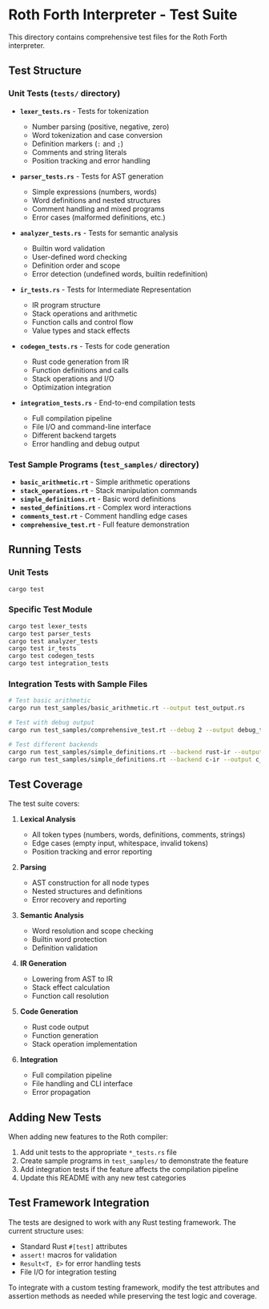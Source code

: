 # Roth Forth Interpreter - Test Suite

This directory contains comprehensive test files for the Roth Forth interpreter.

## Test Structure

### Unit Tests (`tests/` directory)

- **`lexer_tests.rs`** - Tests for tokenization
  - Number parsing (positive, negative, zero)
  - Word tokenization and case conversion
  - Definition markers (`:` and `;`)
  - Comments and string literals
  - Position tracking and error handling

- **`parser_tests.rs`** - Tests for AST generation
  - Simple expressions (numbers, words)
  - Word definitions and nested structures
  - Comment handling and mixed programs
  - Error cases (malformed definitions, etc.)

- **`analyzer_tests.rs`** - Tests for semantic analysis
  - Builtin word validation
  - User-defined word checking
  - Definition order and scope
  - Error detection (undefined words, builtin redefinition)

- **`ir_tests.rs`** - Tests for Intermediate Representation
  - IR program structure
  - Stack operations and arithmetic
  - Function calls and control flow
  - Value types and stack effects

- **`codegen_tests.rs`** - Tests for code generation
  - Rust code generation from IR
  - Function definitions and calls
  - Stack operations and I/O
  - Optimization integration

- **`integration_tests.rs`** - End-to-end compilation tests
  - Full compilation pipeline
  - File I/O and command-line interface
  - Different backend targets
  - Error handling and debug output

### Test Sample Programs (`test_samples/` directory)

- **`basic_arithmetic.rt`** - Simple arithmetic operations
- **`stack_operations.rt`** - Stack manipulation commands
- **`simple_definitions.rt`** - Basic word definitions
- **`nested_definitions.rt`** - Complex word interactions
- **`comments_test.rt`** - Comment handling edge cases
- **`comprehensive_test.rt`** - Full feature demonstration

## Running Tests

### Unit Tests
```bash
cargo test
```

### Specific Test Module
```bash
cargo test lexer_tests
cargo test parser_tests
cargo test analyzer_tests
cargo test ir_tests
cargo test codegen_tests
cargo test integration_tests
```

### Integration Tests with Sample Files
```bash
# Test basic arithmetic
cargo run test_samples/basic_arithmetic.rt --output test_output.rs

# Test with debug output
cargo run test_samples/comprehensive_test.rt --debug 2 --output debug_test.rs

# Test different backends
cargo run test_samples/simple_definitions.rt --backend rust-ir --output rust_test.rs
cargo run test_samples/simple_definitions.rt --backend c-ir --output c_test.rs
```

## Test Coverage

The test suite covers:

1. **Lexical Analysis**
   - All token types (numbers, words, definitions, comments, strings)
   - Edge cases (empty input, whitespace, invalid tokens)
   - Position tracking and error reporting

2. **Parsing**
   - AST construction for all node types
   - Nested structures and definitions
   - Error recovery and reporting

3. **Semantic Analysis**
   - Word resolution and scope checking
   - Builtin word protection
   - Definition validation

4. **IR Generation**
   - Lowering from AST to IR
   - Stack effect calculation
   - Function call resolution

5. **Code Generation**
   - Rust code output
   - Function generation
   - Stack operation implementation

6. **Integration**
   - Full compilation pipeline
   - File handling and CLI interface
   - Error propagation

## Adding New Tests

When adding new features to the Roth compiler:

1. Add unit tests to the appropriate `*_tests.rs` file
2. Create sample programs in `test_samples/` to demonstrate the feature
3. Add integration tests if the feature affects the compilation pipeline
4. Update this README with any new test categories

## Test Framework Integration

The tests are designed to work with any Rust testing framework. The current structure uses:

- Standard Rust `#[test]` attributes
- `assert!` macros for validation
- `Result<T, E>` for error handling tests
- File I/O for integration testing

To integrate with a custom testing framework, modify the test attributes and assertion methods as needed while preserving the test logic and coverage.